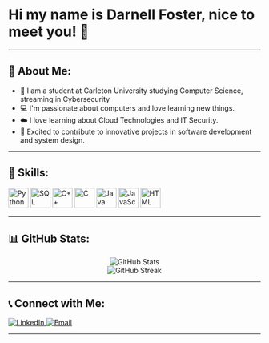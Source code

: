 # Hi my name is Darnell Foster, nice to meet you! 👋
---

## 🚀 About Me:
- 🏫 I am a student at Carleton University studying Computer Science, streaming in Cybersecurity
- 💻 I'm passionate about computers and love learning new things.
- ☁️ I love learning about Cloud Technologies and IT Security.
- 🌟 Excited to contribute to innovative projects in software development and system design.

---

## 🔧 Skills:
<p align="left">
  <img src="https://img.icons8.com/color/48/python.png" alt="Python" height="40"/>
  <img src="https://img.icons8.com/color/48/sql.png" alt="SQL" height="40"/>
  <img src="https://img.icons8.com/color/48/c-plus-plus-logo.png" alt="C++" height="40"/>
  <img src="https://img.icons8.com/color/48/c-programming.png" alt="C" height="40"/>
  <img src="https://img.icons8.com/color/48/java-coffee-cup-logo.png" alt="Java" height="40"/>
  <img src="https://img.icons8.com/color/48/javascript.png" alt="JavaScript" height="40"/>
  <img src="https://img.icons8.com/color/48/html-5.png" alt="HTML" height="40"/>
</p>

---

## 📊 GitHub Stats:
<p align="center">
  <img src="https://github-readme-stats.vercel.app/api?username=darnell-foster&show_icons=true&theme=radical" alt="GitHub Stats"/>
  <br/>
  <img src="https://github-readme-streak-stats.herokuapp.com/?user=darnell-foster&theme=radical" alt="GitHub Streak"/>
</p>

---

## 📞 Connect with Me:
<p align="left">
  <a href="https://www.linkedin.com/in/darnell-foster-495574234/" target="_blank">
    <img src="https://img.shields.io/badge/-LinkedIn-blue?style=flat&logo=linkedin" alt="LinkedIn"/>
  </a>
  <a href="mailto:darnellfoster12@gmail.com" target="_blank">
    <img src="https://img.shields.io/badge/-Email-red?style=flat&logo=gmail" alt="Email"/>
  </a>
</p>

---
